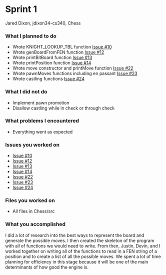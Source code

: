 # Sprint 1
Jared Dixon, jdixon34-cs340, Chess

### What I planned to do
* Wrote KNIGHT_LOOKUP_TBL function [Issue #10](https://github.com/utk-cs340-fall22/Chess/issues/10)
* Wrote genBoardFromFEN function [Issue #12](https://github.com/utk-cs340-fall22/Chess/issues/12)
* Wrote printBitBoard function [Issue #13](https://github.com/utk-cs340-fall22/Chess/issues/13)
* Wrote printPosition function [Issue #14](https://github.com/utk-cs340-fall22/Chess/issues/14)
* Wrote move constructor and printMove function [Issue #22](https://github.com/utk-cs340-fall22/Chess/issues/22)
* Wrote pawnMoves functions including en passant [Issue #23](https://github.com/utk-cs340-fall22/Chess/issues/23)
* Wrote castling functions [Issue #24](https://github.com/utk-cs340-fall22/Chess/issues/24)


### What I did not do
* Implement pawn promotion
* Disallow castling while in check or through check

### What problems I encountered
* Everything went as expected

### Issues you worked on
* [Issue #10](https://github.com/utk-cs340-fall22/Chess/issues/10)
* [Issue #12](https://github.com/utk-cs340-fall22/Chess/issues/12)
* [Issue #13](https://github.com/utk-cs340-fall22/Chess/issues/13)
* [Issue #14](https://github.com/utk-cs340-fall22/Chess/issues/14)
* [Issue #22](https://github.com/utk-cs340-fall22/Chess/issues/22)
* [Issue #23](https://github.com/utk-cs340-fall22/Chess/issues/23)
* [Issue #24](https://github.com/utk-cs340-fall22/Chess/issues/24)

### Files you worked on
* All files in Chess/src

### What you accomplished
I did a lot of research into the best ways to represent the board and generate the possible moves. I then created the skeleton of the program with all of functions we would need to write. From then, Justin, Devin, and I worked together on writing all of the functions to read in a FEN string of a position and to create a list of all the possible moves. We spent a lot of time planning for efficiency in this stage because it will be one of the main determinants of how good the engine is.
